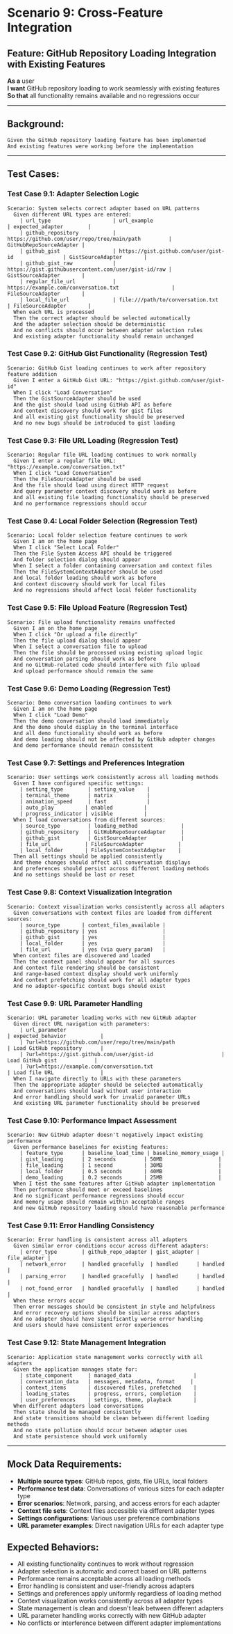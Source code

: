 # Scenario 9: Cross-Feature Integration

## Feature: GitHub Repository Loading Integration with Existing Features

**As a** user  
**I want** GitHub repository loading to work seamlessly with existing features  
**So that** all functionality remains available and no regressions occur  

---

## Background:
```gherkin
Given the GitHub repository loading feature has been implemented
And existing features were working before the implementation
```

---

## Test Cases:

### Test Case 9.1: Adapter Selection Logic
```gherkin
Scenario: System selects correct adapter based on URL patterns
  Given different URL types are entered:
    | url_type                    | url_example                                           | expected_adapter        |
    | github_repository           | https://github.com/user/repo/tree/main/path         | GitHubRepoSourceAdapter |
    | github_gist                 | https://gist.github.com/user/gist-id                | GistSourceAdapter       |
    | github_gist_raw             | https://gist.githubusercontent.com/user/gist-id/raw | GistSourceAdapter       |
    | regular_file_url            | https://example.com/conversation.txt                 | FileSourceAdapter       |
    | local_file_url              | file:///path/to/conversation.txt                     | FileSourceAdapter       |
  When each URL is processed
  Then the correct adapter should be selected automatically
  And the adapter selection should be deterministic
  And no conflicts should occur between adapter selection rules
  And existing adapter functionality should remain unchanged
```

### Test Case 9.2: GitHub Gist Functionality (Regression Test)
```gherkin
Scenario: GitHub Gist loading continues to work after repository feature addition
  Given I enter a GitHub Gist URL: "https://gist.github.com/user/gist-id"
  When I click "Load Conversation"
  Then the GistSourceAdapter should be used
  And the gist should load using GitHub API as before
  And context discovery should work for gist files
  And all existing gist functionality should be preserved
  And no new bugs should be introduced to gist loading
```

### Test Case 9.3: File URL Loading (Regression Test)
```gherkin
Scenario: Regular file URL loading continues to work normally
  Given I enter a regular file URL: "https://example.com/conversation.txt"
  When I click "Load Conversation"
  Then the FileSourceAdapter should be used
  And the file should load using direct HTTP request
  And query parameter context discovery should work as before
  And all existing file loading functionality should be preserved
  And no performance regressions should occur
```

### Test Case 9.4: Local Folder Selection (Regression Test)
```gherkin
Scenario: Local folder selection feature continues to work
  Given I am on the home page
  When I click "Select Local Folder"
  Then the File System Access API should be triggered
  And folder selection dialog should appear
  When I select a folder containing conversation and context files
  Then the FileSystemContextAdapter should be used
  And local folder loading should work as before
  And context discovery should work for local files
  And no regressions should affect local folder functionality
```

### Test Case 9.5: File Upload Feature (Regression Test)
```gherkin
Scenario: File upload functionality remains unaffected
  Given I am on the home page
  When I click "Or upload a file directly"
  Then the file upload dialog should appear
  When I select a conversation file to upload
  Then the file should be processed using existing upload logic
  And conversation parsing should work as before
  And no GitHub-related code should interfere with file upload
  And upload performance should remain the same
```

### Test Case 9.6: Demo Loading (Regression Test)
```gherkin
Scenario: Demo conversation loading continues to work
  Given I am on the home page
  When I click "Load Demo"
  Then the demo conversation should load immediately
  And the demo should display in the terminal interface
  And all demo functionality should work as before
  And demo loading should not be affected by GitHub adapter changes
  And demo performance should remain consistent
```

### Test Case 9.7: Settings and Preferences Integration
```gherkin
Scenario: User settings work consistently across all loading methods
  Given I have configured specific settings:
    | setting_type        | setting_value    |
    | terminal_theme      | matrix           |
    | animation_speed     | fast             |
    | auto_play          | enabled          |
    | progress_indicator | visible          |
  When I load conversations from different sources:
    | source_type         | loading_method              |
    | github_repository   | GitHubRepoSourceAdapter     |
    | github_gist         | GistSourceAdapter           |
    | file_url           | FileSourceAdapter           |
    | local_folder       | FileSystemContextAdapter    |
  Then all settings should be applied consistently
  And theme changes should affect all conversation displays
  And preferences should persist across different loading methods
  And no settings should be lost or reset
```

### Test Case 9.8: Context Visualization Integration
```gherkin
Scenario: Context visualization works consistently across all adapters
  Given conversations with context files are loaded from different sources:
    | source_type       | context_files_available |
    | github_repository | yes                     |
    | github_gist       | yes                     |
    | local_folder      | yes                     |
    | file_url          | yes (via query param)   |
  When context files are discovered and loaded
  Then the context panel should appear for all sources
  And context file rendering should be consistent
  And range-based context display should work uniformly
  And context prefetching should work for all adapter types
  And no adapter-specific context bugs should exist
```

### Test Case 9.9: URL Parameter Handling
```gherkin
Scenario: URL parameter loading works with new GitHub adapter
  Given direct URL navigation with parameters:
    | url_parameter                                                    | expected_behavior           |
    | ?url=https://github.com/user/repo/tree/main/path                | Load GitHub repository      |
    | ?url=https://gist.github.com/user/gist-id                      | Load GitHub gist            |
    | ?url=https://example.com/conversation.txt                       | Load file URL               |
  When I navigate directly to URLs with these parameters
  Then the appropriate adapter should be selected automatically
  And conversations should load without user interaction
  And error handling should work for invalid parameter URLs
  And existing URL parameter functionality should be preserved
```

### Test Case 9.10: Performance Impact Assessment
```gherkin
Scenario: New GitHub adapter doesn't negatively impact existing performance
  Given performance baselines for existing features:
    | feature_type      | baseline_load_time | baseline_memory_usage |
    | gist_loading      | 2 seconds         | 50MB                  |
    | file_loading      | 1 second          | 30MB                  |
    | local_folder      | 0.5 seconds       | 40MB                  |
    | demo_loading      | 0.2 seconds       | 25MB                  |
  When I test the same features after GitHub adapter implementation
  Then performance should meet or exceed baselines
  And no significant performance regressions should occur
  And memory usage should remain within acceptable ranges
  And new GitHub repository loading should have reasonable performance
```

### Test Case 9.11: Error Handling Consistency
```gherkin
Scenario: Error handling is consistent across all adapters
  Given similar error conditions occur across different adapters:
    | error_type        | github_repo_adapter | gist_adapter | file_adapter |
    | network_error     | handled gracefully  | handled      | handled      |
    | parsing_error     | handled gracefully  | handled      | handled      |
    | not_found_error   | handled gracefully  | handled      | handled      |
  When these errors occur
  Then error messages should be consistent in style and helpfulness
  And error recovery options should be similar across adapters
  And no adapter should have significantly worse error handling
  And users should have consistent error experiences
```

### Test Case 9.12: State Management Integration
```gherkin
Scenario: Application state management works correctly with all adapters
  Given the application manages state for:
    | state_component     | managed_data                    |
    | conversation_data   | messages, metadata, format     |
    | context_items       | discovered files, prefetched    |
    | loading_states      | progress, errors, completion    |
    | user_preferences    | settings, theme, playback       |
  When different adapters load conversations
  Then state should be managed consistently
  And state transitions should be clean between different loading methods
  And no state pollution should occur between adapter uses
  And state persistence should work uniformly
```

---

## Mock Data Requirements:
- **Multiple source types**: GitHub repos, gists, file URLs, local folders
- **Performance test data**: Conversations of various sizes for each adapter type
- **Error scenarios**: Network, parsing, and access errors for each adapter
- **Context file sets**: Context files accessible via different adapter types
- **Settings configurations**: Various user preference combinations
- **URL parameter examples**: Direct navigation URLs for each adapter type

## Expected Behaviors:
- All existing functionality continues to work without regression
- Adapter selection is automatic and correct based on URL patterns
- Performance remains acceptable across all loading methods
- Error handling is consistent and user-friendly across adapters
- Settings and preferences apply uniformly regardless of loading method
- Context visualization works consistently across all adapter types
- State management is clean and doesn't leak between different adapters
- URL parameter handling works correctly with new GitHub adapter
- No conflicts or interference between different adapter implementations
